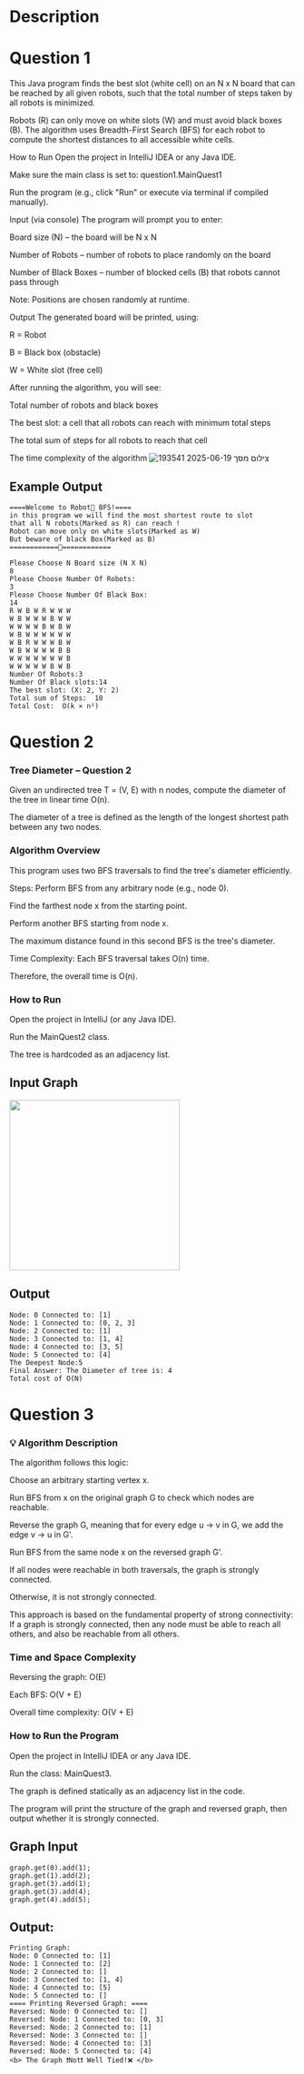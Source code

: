 #  Description
# Question 1
This Java program finds the best slot (white cell) on an N x N board that can be reached by all given robots, such that the total number of steps taken by all robots is minimized.

Robots (R) can only move on white slots (W) and must avoid black boxes (B). The algorithm uses Breadth-First Search (BFS) for each robot to compute the shortest distances to all accessible white cells.

 How to Run
Open the project in IntelliJ IDEA or any Java IDE.

Make sure the main class is set to:
question1.MainQuest1

Run the program (e.g., click "Run" or execute via terminal if compiled manually).

 Input (via console)
The program will prompt you to enter:

Board size (N) – the board will be N x N

Number of Robots – number of robots to place randomly on the board

Number of Black Boxes – number of blocked cells (B) that robots cannot pass through

Note: Positions are chosen randomly at runtime.

 Output
The generated board will be printed, using:

R = Robot

B = Black box (obstacle)

W = White slot (free cell)

After running the algorithm, you will see:

Total number of robots and black boxes

The best slot: a cell that all robots can reach with minimum total steps

The total sum of steps for all robots to reach that cell

The time complexity of the algorithm
![צילום מסך 2025-06-19 193541](https://github.com/user-attachments/assets/7df8c6b9-a4e9-4b68-b4a5-77f95d4192a7)

## Example Output
```
====Welcome to Robot🤖 BFS!====
in this program we will find the most shortest route to slot
that all N robots(Marked as R) can reach ! 
Robot can move only on white slots(Marked as W) 
But beware of black Box(Marked as B)  
============🤖============

Please Choose N Board size (N X N)
8
Please Choose Number Of Robots:
3
Please Choose Number Of Black Box:
14
R W B W R W W W 
W B W W W B W W 
W W W W B W B W 
W B W W W W W W 
W B R W W W B W 
W B W W W W B B 
W W W W W W W B 
W W W W W B W B 
Number Of Robots:3
Number Of Black slots:14
The best slot: (X: 2, Y: 2)
Total sum of Steps:  10
Total Cost:  O(k × n²)
```

# Question 2

###  Tree Diameter – Question 2
Given an undirected tree T = (V, E) with n nodes, compute the diameter of the tree in linear time O(n).

The diameter of a tree is defined as the length of the longest shortest path between any two nodes.

###  Algorithm Overview
This program uses two BFS traversals to find the tree's diameter efficiently.

Steps:
Perform BFS from any arbitrary node (e.g., node 0).

Find the farthest node x from the starting point.

Perform another BFS starting from node x.

The maximum distance found in this second BFS is the tree's diameter.

Time Complexity:
Each BFS traversal takes O(n) time.

Therefore, the overall time is O(n).

###  How to Run
Open the project in IntelliJ (or any Java IDE).

Run the MainQuest2 class.

The tree is hardcoded as an adjacency list.

## Input Graph
<img src="https://github.com/user-attachments/assets/4ab31fac-f235-47a6-922a-124bd7fa3690" width="300"/>


## Output
```
Node: 0 Connected to: [1]
Node: 1 Connected to: [0, 2, 3]
Node: 2 Connected to: [1]
Node: 3 Connected to: [1, 4]
Node: 4 Connected to: [3, 5]
Node: 5 Connected to: [4]
The Deepest Node:5
Final Answer: The Diameter of tree is: 4
Total cost of O(N)
```

# Question 3

### 💡 Algorithm Description
The algorithm follows this logic:

Choose an arbitrary starting vertex x.

Run BFS from x on the original graph G to check which nodes are reachable.

Reverse the graph G, meaning that for every edge u → v in G, we add the edge v → u in G'.

Run BFS from the same node x on the reversed graph G'.

If all nodes were reachable in both traversals, the graph is strongly connected.

Otherwise, it is not strongly connected.

This approach is based on the fundamental property of strong connectivity:
If a graph is strongly connected, then any node must be able to reach all others, and also be reachable from all others.

###  Time and Space Complexity
Reversing the graph: O(E)

Each BFS: O(V + E)

Overall time complexity: O(V + E)

###  How to Run the Program
Open the project in IntelliJ IDEA or any Java IDE.

Run the class: MainQuest3.

The graph is defined statically as an adjacency list in the code.

The program will print the structure of the graph and reversed graph, then output whether it is strongly connected.

## Graph Input
```
graph.get(0).add(1);
graph.get(1).add(2);
graph.get(3).add(1);
graph.get(3).add(4);
graph.get(4).add(5);
```
## Output: 
```
Printing Graph: 
Node: 0 Connected to: [1]
Node: 1 Connected to: [2]
Node: 2 Connected to: []
Node: 3 Connected to: [1, 4]
Node: 4 Connected to: [5]
Node: 5 Connected to: []
==== Printing Reversed Graph: ==== 
Reversed: Node: 0 Connected to: []
Reversed: Node: 1 Connected to: [0, 3]
Reversed: Node: 2 Connected to: [1]
Reversed: Node: 3 Connected to: []
Reversed: Node: 4 Connected to: [3]
Reversed: Node: 5 Connected to: [4]
<b> The Graph ❗Not❗ Well Tied!❌ </b>
```




